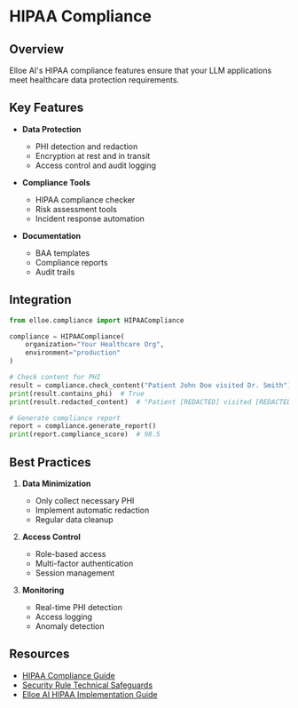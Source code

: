 # HIPAA Compliance

## Overview

Elloe AI's HIPAA compliance features ensure that your LLM applications meet healthcare data protection requirements.

## Key Features

- **Data Protection**
  - PHI detection and redaction
  - Encryption at rest and in transit
  - Access control and audit logging

- **Compliance Tools**
  - HIPAA compliance checker
  - Risk assessment tools
  - Incident response automation

- **Documentation**
  - BAA templates
  - Compliance reports
  - Audit trails

## Integration

```python
from elloe.compliance import HIPAACompliance

compliance = HIPAACompliance(
    organization="Your Healthcare Org",
    environment="production"
)

# Check content for PHI
result = compliance.check_content("Patient John Doe visited Dr. Smith")
print(result.contains_phi)  # True
print(result.redacted_content)  # "Patient [REDACTED] visited [REDACTED]"

# Generate compliance report
report = compliance.generate_report()
print(report.compliance_score)  # 98.5
```

## Best Practices

1. **Data Minimization**
   - Only collect necessary PHI
   - Implement automatic redaction
   - Regular data cleanup

2. **Access Control**
   - Role-based access
   - Multi-factor authentication
   - Session management

3. **Monitoring**
   - Real-time PHI detection
   - Access logging
   - Anomaly detection

## Resources

- [HIPAA Compliance Guide](https://www.hhs.gov/hipaa/index.html)
- [Security Rule Technical Safeguards](https://www.hhs.gov/hipaa/for-professionals/security/guidance/technical-safeguards/index.html)
- [Elloe AI HIPAA Implementation Guide](https://docs.elloe.ai/hipaa) 